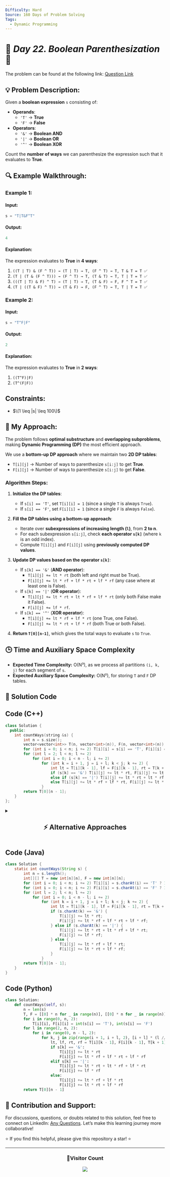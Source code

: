 ```yaml
---
Difficulty: Hard
Source: 160 Days of Problem Solving
Tags:
  - Dynamic Programming
---
```


# 🚀 _Day 22. Boolean Parenthesization_ 🧠

The problem can be found at the following link: [Question Link](https://www.geeksforgeeks.org/batch/gfg-160-problems/track/dynamic-programming-gfg-160/problem/boolean-parenthesization5610)

## 💡 **Problem Description:**

Given a **boolean expression** `s` consisting of:

- **Operands**:
  - `'T'` → **True**
  - `'F'` → **False**
- **Operators**:
  - `'&'` → **Boolean AND**
  - `'|'` → **Boolean OR**
  - `'^'` → **Boolean XOR**

Count the **number of ways** we can parenthesize the expression such that it evaluates to **True**.

## 🔍 **Example Walkthrough:**

### **Example 1:**

#### **Input:**

```cpp
s = "T|T&F^T"
```

#### **Output:**

```cpp
4
```

#### **Explanation:**

The expression evaluates to **True** in **4 ways**:

1. `((T | T) & (F ^ T)) → (T | T) → T, (F ^ T) → T, T & T = T ✅`
2. `(T | (T & (F ^ T))) → (F ^ T) → T, (T & T) → T, T | T = T ✅`
3. `(((T | T) & F) ^ T) → (T | T) → T, (T & F) → F, F ^ T = T ✅`
4. `(T | ((T & F) ^ T)) → (T & F) → F, (F ^ T) → T, T | T = T ✅`

### **Example 2:**

#### **Input:**

```cpp
s = "T^F|F"
```

#### **Output:**

```cpp
2
```

#### **Explanation:**

The expression evaluates to **True** in **2 ways**:

1. `((T^F)|F)`
2. `(T^(F|F))`

## **Constraints:**

- $\(1 \leq |s| \leq 100\)$

## 🎯 **My Approach:**

The problem follows **optimal substructure** and **overlapping subproblems**, making **Dynamic Programming (DP)** the most efficient approach.

We use a **bottom-up DP approach** where we maintain two **2D DP tables**:

- `T[i][j]` → Number of ways to parenthesize `s[i:j]` to get **True**.
- `F[i][j]` → Number of ways to parenthesize `s[i:j]` to get **False**.

### **Algorithm Steps:**

1. **Initialize the DP tables**:

   - If `s[i] == 'T'`, set `T[i][i] = 1` (since a single `T` is always `True`).
   - If `s[i] == 'F'`, set `F[i][i] = 1` (since a single `F` is always `False`).

2. **Fill the DP tables using a bottom-up approach**:

   - Iterate over **subexpressions of increasing length (`l`)**, from **2 to n**.
   - For each subexpression `s[i:j]`, check **each operator `s[k]`** (where `k` is an odd index).
   - Compute `T[i][j]` and `F[i][j]` using **previously computed DP values**.

3. **Update DP values based on the operator `s[k]`**:

   - If `s[k] == '&'` (**AND operator**):
     - `T[i][j] += lt * rt` (both left and right must be True).
     - `F[i][j] += lt * rf + lf * rt + lf * rf` (any case where at least one is False).
   - If `s[k] == '|'` (**OR operator**):
     - `T[i][j] += lt * rt + lt * rf + lf * rt` (only both False make it False).
     - `F[i][j] += lf * rf`.
   - If `s[k] == '^'` (**XOR operator**):
     - `T[i][j] += lt * rf + lf * rt` (one True, one False).
     - `F[i][j] += lt * rt + lf * rf` (both True or both False).

4. **Return `T[0][n-1]`**, which gives the total ways to evaluate `s` to `True`.

## 🕒 **Time and Auxiliary Space Complexity**

- **Expected Time Complexity:** O(N³), as we process all partitions `(i, k, j)` for each segment of `s`.
- **Expected Auxiliary Space Complexity:** O(N²), for storing `T` and `F` DP tables.

## 📝 **Solution Code**

## **Code (C++)**

```cpp
class Solution {
  public:
    int countWays(string &s) {
        int n = s.size();
        vector<vector<int>> T(n, vector<int>(n)), F(n, vector<int>(n));
        for (int i = 0; i < n; i += 2) T[i][i] = s[i] == 'T', F[i][i] = s[i] == 'F';
        for (int l = 2; l < n; l += 2)
            for (int i = 0; i < n - l; i += 2)
                for (int k = i + 1, j = i + l; k < j; k += 2) {
                    int lt = T[i][k - 1], lf = F[i][k - 1], rt = T[k + 1][j], rf = F[k + 1][j];
                    if (s[k] == '&') T[i][j] += lt * rt, F[i][j] += lt * rf + lf * rt + lf * rf;
                    else if (s[k] == '|') T[i][j] += lt * rt + lt * rf + lf * rt, F[i][j] += lf * rf;
                    else T[i][j] += lt * rf + lf * rt, F[i][j] += lt * rt + lf * rf;
                }
        return T[0][n - 1];
    }
};
```

<details>
<summary><h2 align="center">⚡ Alternative Approaches</h2></summary>

### **1️⃣ Recursive + Memoization (O(N³) Time, O(N²) Space)**

#### **Algorithm Steps:**

1. Use **Recursion** to break the problem into smaller subproblems.
2. **Memoization** avoids recomputing subproblems.
3. **Base Case**:
   - If `s[i] == 'T'`, return `1`.
   - If `s[i] == 'F'`, return `0`.
4. **Recursive Case**:
   - Divide expression at each operator (`|`, `&`, `^`).
   - Compute left and right parts recursively.
   - Merge results based on the operator.

```cpp
class Solution {
  public:
    unordered_map<string, int> dp;

    int solve(string &s, int i, int j, bool isTrue) {
        if (i > j) return 0;
        if (i == j) return isTrue ? (s[i] == 'T') : (s[i] == 'F');
        string key = to_string(i) + "_" + to_string(j) + "_" + to_string(isTrue);
        if (dp.count(key)) return dp[key];

        int ways = 0;
        for (int k = i + 1; k < j; k += 2) {
            int lt = solve(s, i, k - 1, true);
            int lf = solve(s, i, k - 1, false);
            int rt = solve(s, k + 1, j, true);
            int rf = solve(s, k + 1, j, false);

            if (s[k] == '&') ways += isTrue ? lt * rt : lt * rf + lf * rt + lf * rf;
            else if (s[k] == '|') ways += isTrue ? lt * rt + lt * rf + lf * rt : lf * rf;
            else if (s[k] == '^') ways += isTrue ? lt * rf + lf * rt : lt * rt + lf * rf;
        }
        return dp[key] = ways;
    }

    int countWays(string s) {
        return solve(s, 0, s.size() - 1, true);
    }
};
```

✅ **Time Complexity:** O(N³)  
✅ **Space Complexity:** O(N²)

## **Comparison of Approaches**

| **Approach**                | ⏱️ **Time Complexity** | 🗂️ **Space Complexity** | ✅ **Pros**                | ⚠️ **Cons**          |
| --------------------------- | ---------------------- | ----------------------- | -------------------------- | -------------------- |
| **DP (Bottom-Up Table)**    | 🟢 O(N³)               | 🟡 O(N²)                | Faster, avoids recursion   | Requires extra space |
| **Recursive + Memoization** | 🟡 O(N³)               | 🔴 O(N²)                | Simple, easy to understand | Uses extra memory    |

✅ **Best Choice?**

- If you want **best efficiency**: Use **DP (Bottom-Up Table)** approach.
- If you like **recursion with memoization**: Use **Recursive Approach**.

</details>

## **Code (Java)**

```java
class Solution {
    static int countWays(String s) {
        int n = s.length();
        int[][] T = new int[n][n], F = new int[n][n];
        for (int i = 0; i < n; i += 2) T[i][i] = s.charAt(i) == 'T' ? 1 : 0;
        for (int i = 0; i < n; i += 2) F[i][i] = s.charAt(i) == 'F' ? 1 : 0;
        for (int l = 2; l < n; l += 2)
            for (int i = 0; i < n - l; i += 2)
                for (int k = i + 1, j = i + l; k < j; k += 2) {
                    int lt = T[i][k - 1], lf = F[i][k - 1], rt = T[k + 1][j], rf = F[k + 1][j];
                    if (s.charAt(k) == '&') {
                        T[i][j] += lt * rt;
                        F[i][j] += lt * rf + lf * rt + lf * rf;
                    } else if (s.charAt(k) == '|') {
                        T[i][j] += lt * rt + lt * rf + lf * rt;
                        F[i][j] += lf * rf;
                    } else {
                        T[i][j] += lt * rf + lf * rt;
                        F[i][j] += lt * rt + lf * rf;
                    }
                }
        return T[0][n - 1];
    }
}
```

## **Code (Python)**

```python
class Solution:
    def countWays(self, s):
        n = len(s)
        T, F = [[0] * n for _ in range(n)], [[0] * n for _ in range(n)]
        for i in range(0, n, 2):
            T[i][i], F[i][i] = int(s[i] == 'T'), int(s[i] == 'F')
        for l in range(2, n, 2):
            for i in range(0, n - l, 2):
                for k, j in zip(range(i + 1, i + l, 2), [i + l] * (l // 2)):
                    lt, lf, rt, rf = T[i][k - 1], F[i][k - 1], T[k + 1][j], F[k + 1][j]
                    if s[k] == '&':
                        T[i][j] += lt * rt
                        F[i][j] += lt * rf + lf * rt + lf * rf
                    elif s[k] == '|':
                        T[i][j] += lt * rt + lt * rf + lf * rt
                        F[i][j] += lf * rf
                    else:
                        T[i][j] += lt * rf + lf * rt
                        F[i][j] += lt * rt + lf * rf
        return T[0][n - 1]
```

## 🎯 **Contribution and Support:**

For discussions, questions, or doubts related to this solution, feel free to connect on LinkedIn: [Any Questions](https://www.linkedin.com/in/patel-hetkumar-sandipbhai-8b110525a/). Let’s make this learning journey more collaborative!

⭐ If you find this helpful, please give this repository a star! ⭐

---

<div align="center">
  <h3><b>📍Visitor Count</b></h3>
</div>

<p align="center">
  <img src="https://visitor-badge.laobi.icu/badge?page_id=Hunterdii.GeeksforGeeks-POTD" />
</p>
